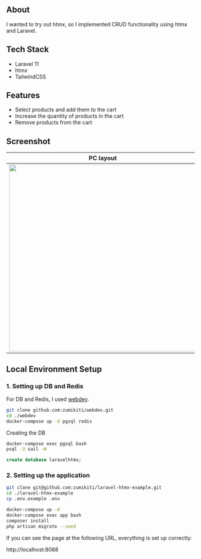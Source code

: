 ## About

I wanted to try out htmx, so I implemented CRUD functionality using htmx and Laravel.

## Tech Stack
- Laravel 11
- htmx
- TailwindCSS

## Features
- Select products and add them to the cart
- Increase the quantity of products in the cart
- Remove products from the cart

## Screenshot
|PC layout | SP layout |
|---|--|
|<img src="https://github.com/zumikiti/laravel-htmx-example/blob/images/images/demo-pc.png?raw=true" height="500px"> | <img src="https://github.com/zumikiti/laravel-htmx-example/blob/images/images/demo-sp.png?raw=true" height="500px"> |

## Local Environment Setup

### 1. Setting up DB and Redis
For DB and Redis, I used [webdev](https://github.com/zumikiti/webdev).

```sh
git clone github.com:zumikiti/webdev.git
cd ./webdev
docker-compose up -d pgsql redis
```

Creating the DB

```sh
docker-compose exec pgsql bash
psql -U sail -W
```

```sql
create database laravelhtmx;
```

### 2. Setting up the application
```sh
git clone git@github.com:zumikiti/laravel-htmx-example.git
cd ./laravel-htmx-example
cp .env.example .env

docker-compose up -d
docker-compose exec app bash
composer install
php artisan migrate --seed
```

If you can see the page at the following URL, everything is set up correctly:

http://localhost:8088
